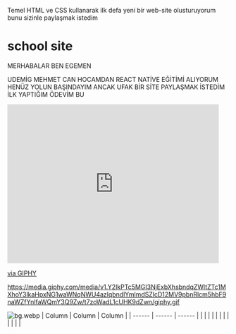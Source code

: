 
Temel HTML ve  CSS kullanarak ilk defa yeni bir web-site olusturuyorum bunu sizinle paylaşmak istedim

# school site

MERHABALAR BEN EGEMEN

UDEMİG MEHMET CAN HOCAMDAN REACT NATİVE EĞİTİMİ ALIYORUM 
HENÜZ YOLUN BAŞINDAYIM
ANCAK UFAK BİR SİTE PAYLAŞMAK İSTEDİM 
İLK YAPTIĞIM ÖDEVİM BU


<iframe src="https://giphy.com/embed/t7zoWadL1cUHK9dZwn" width="480" height="360" frameBorder="0" class="giphy-embed" allowFullScreen></iframe><p><a href="https://giphy.com/gifs/t7zoWadL1cUHK9dZwn">via GIPHY</a></p>

https://media.giphy.com/media/v1.Y2lkPTc5MGI3NjExbXhsbndqZWltZTc1MXhoY3lkaHpxNG1waWNqNWU4azlqbndlYmlmdSZlcD12MV9pbnRlcm5hbF9naWZfYnlfaWQmY3Q9Zw/t7zoWadL1cUHK9dZwn/giphy.gif

![bg.webp](https://tech-writing-tools.s3.us-west-2.amazonaws.com/62358879-aebe-469a-fc5d-3b260a6323be.webp)
| Column | Column | Column |
| ------ | ------ | ------ |
|        |        |        |
|        |        |        |
|        |        |        |
